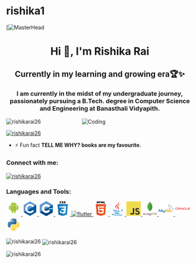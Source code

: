 # rishika1
[![MasterHead](https://www.pinterest.com/pin/coding-gif-coding-discover-share-gifs--858428378991517366/)
<h1 align="center">Hi 👋, I'm Rishika Rai</h1>
<h2 align="center">Currently in my learning and growing era🏆✨</h2>
<h3 align="center">I am currently in the midst of my undergraduate journey, passionately pursuing a B.Tech. degree in Computer Science and Engineering at Banasthali Vidyapith.</h3>
<img align="right" alt="Coding" width="300" src="https://images.app.goo.gl/tB733EPFiri6Jco7A">

<p align="left"> <img src="https://komarev.com/ghpvc/?username=rishikarai26&label=Profile%20views&color=0e75b6&style=flat" alt="rishikarai26" /> </p>

<p align="left"> <a href="https://twitter.com/rishikarai26" target="blank"><img src="https://img.shields.io/twitter/follow/rishikarai26?logo=twitter&style=for-the-badge" alt="rishikarai26" /></a> </p>

- ⚡ Fun fact **TELL ME WHY? books are my favourite.**

<h3 align="left">Connect with me:</h3>
<p align="left">
<a href="https://twitter.com/rishikarai26" target="blank"><img align="center" src="https://raw.githubusercontent.com/rahuldkjain/github-profile-readme-generator/master/src/images/icons/Social/twitter.svg" alt="rishikarai26" height="30" width="40" /></a>
</p>

<h3 align="left">Languages and Tools:</h3>
<p align="left"> <a href="https://developer.android.com" target="_blank" rel="noreferrer"> <img src="https://raw.githubusercontent.com/devicons/devicon/master/icons/android/android-original-wordmark.svg" alt="android" width="40" height="40"/> </a> <a href="https://www.cprogramming.com/" target="_blank" rel="noreferrer"> <img src="https://raw.githubusercontent.com/devicons/devicon/master/icons/c/c-original.svg" alt="c" width="40" height="40"/> </a> <a href="https://www.w3schools.com/cpp/" target="_blank" rel="noreferrer"> <img src="https://raw.githubusercontent.com/devicons/devicon/master/icons/cplusplus/cplusplus-original.svg" alt="cplusplus" width="40" height="40"/> </a> <a href="https://www.w3schools.com/css/" target="_blank" rel="noreferrer"> <img src="https://raw.githubusercontent.com/devicons/devicon/master/icons/css3/css3-original-wordmark.svg" alt="css3" width="40" height="40"/> </a> <a href="https://flutter.dev" target="_blank" rel="noreferrer"> <img src="https://www.vectorlogo.zone/logos/flutterio/flutterio-icon.svg" alt="flutter" width="40" height="40"/> </a> <a href="https://www.w3.org/html/" target="_blank" rel="noreferrer"> <img src="https://raw.githubusercontent.com/devicons/devicon/master/icons/html5/html5-original-wordmark.svg" alt="html5" width="40" height="40"/> </a> <a href="https://www.java.com" target="_blank" rel="noreferrer"> <img src="https://raw.githubusercontent.com/devicons/devicon/master/icons/java/java-original.svg" alt="java" width="40" height="40"/> </a> <a href="https://developer.mozilla.org/en-US/docs/Web/JavaScript" target="_blank" rel="noreferrer"> <img src="https://raw.githubusercontent.com/devicons/devicon/master/icons/javascript/javascript-original.svg" alt="javascript" width="40" height="40"/> </a> <a href="https://www.mongodb.com/" target="_blank" rel="noreferrer"> <img src="https://raw.githubusercontent.com/devicons/devicon/master/icons/mongodb/mongodb-original-wordmark.svg" alt="mongodb" width="40" height="40"/> </a> <a href="https://www.mysql.com/" target="_blank" rel="noreferrer"> <img src="https://raw.githubusercontent.com/devicons/devicon/master/icons/mysql/mysql-original-wordmark.svg" alt="mysql" width="40" height="40"/> </a> <a href="https://www.oracle.com/" target="_blank" rel="noreferrer"> <img src="https://raw.githubusercontent.com/devicons/devicon/master/icons/oracle/oracle-original.svg" alt="oracle" width="40" height="40"/> </a> <a href="https://www.python.org" target="_blank" rel="noreferrer"> <img src="https://raw.githubusercontent.com/devicons/devicon/master/icons/python/python-original.svg" alt="python" width="40" height="40"/> </a> </p>

<p><img align="left" src="https://github-readme-stats.vercel.app/api/top-langs?username=rishikarai26&show_icons=true&locale=en&layout=compact" alt="rishikarai26" /></p>

<p>&nbsp;<img align="center" src="https://github-readme-stats.vercel.app/api?username=rishikarai26&show_icons=true&locale=en" alt="rishikarai26" /></p>

<p><img align="center" src="https://github-readme-streak-stats.herokuapp.com/?user=rishikarai26&" alt="rishikarai26" /></p>
